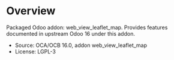 # Overview

Packaged Odoo addon: web_view_leaflet_map. Provides features documented in upstream Odoo 16 under this addon.

- Source: OCA/OCB 16.0, addon web_view_leaflet_map
- License: LGPL-3
